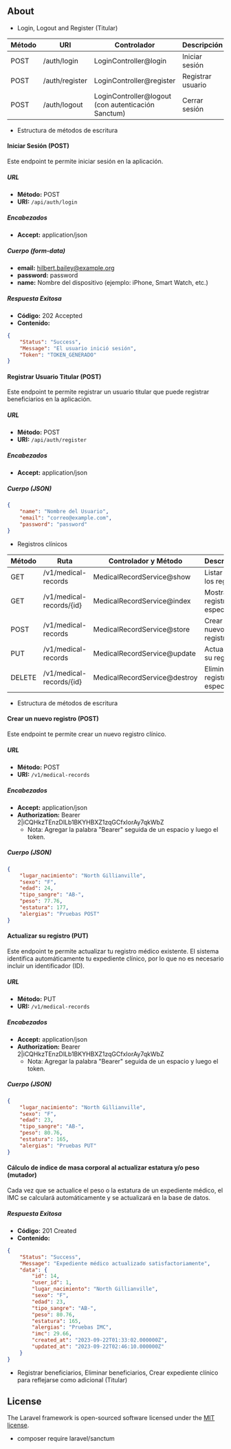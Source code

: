 
## About

- Login, Logout and Register (Titular)

| Método | URI                     | Controlador                    | Descripción                |
|--------|-------------------------|--------------------------------|----------------------------|
| POST   | /auth/login             | LoginController@login           | Iniciar sesión             |
| POST   | /auth/register          | LoginController@register        | Registrar usuario          |
| POST   | /auth/logout            | LoginController@logout (con autenticación Sanctum) | Cerrar sesión   |

- Estructura de métodos de escritura

#### Iniciar Sesión (POST)

Este endpoint te permite iniciar sesión en la aplicación.

##### URL
- **Método:** POST
- **URI:** `/api/auth/login`

##### Encabezados
- **Accept:** application/json

##### Cuerpo (form-data)
- **email:** hilbert.bailey@example.org
- **password:** password
- **name:** Nombre del dispositivo (ejemplo: iPhone, Smart Watch, etc.)

##### Respuesta Exitosa
- **Código:** 202 Accepted
- **Contenido:**

```json
{
    "Status": "Success",
    "Message": "El usuario inició sesión",
    "Token": "TOKEN_GENERADO"
}
```

#### Registrar Usuario Titular (POST)

Este endpoint te permite registrar un usuario titular que puede registrar beneficiarios en la aplicación.

##### URL
- **Método:** POST
- **URI:** `/api/auth/register`

##### Encabezados
- **Accept:** application/json

##### Cuerpo (JSON)
```json
{
    "name": "Nombre del Usuario",
    "email": "correo@example.com",
    "password": "password"
}
```

- Registros clínicos

| Método  | Ruta                            | Controlador y Método       | Descripción                 |
|---------|---------------------------------|----------------------------|-----------------------------|
| GET     | /v1/medical-records             | MedicalRecordService@show  | Listar todos los registros  |
| GET     | /v1/medical-records/{id}        | MedicalRecordService@index | Mostrar un registro específico |
| POST    | /v1/medical-records             | MedicalRecordService@store | Crear un nuevo registro     |
| PUT     | /v1/medical-records             | MedicalRecordService@update| Actualizar su registro      |
| DELETE  | /v1/medical-records/{id}        | MedicalRecordService@destroy| Eliminar un registro específico |

- Estructura de métodos de escritura

#### Crear un nuevo registro (POST)

Este endpoint te permite crear un nuevo registro clínico.

##### URL
- **Método:** POST
- **URI:** `/v1/medical-records`

##### Encabezados
- **Accept:** application/json
- **Authorization:** Bearer 2|iCQHkzTEnzDlLb1BKYHBXZ1zqGCfxIorAy7qkWbZ
  - Nota: Agregar la palabra "Bearer" seguida de un espacio y luego el token.

##### Cuerpo (JSON)
```json
{
    "lugar_nacimiento": "North Gillianville",
    "sexo": "F",
    "edad": 24,
    "tipo_sangre": "AB-",
    "peso": 77.76,
    "estatura": 177,
    "alergias": "Pruebas POST"
}
```

#### Actualizar su registro (PUT)

Este endpoint te permite actualizar tu registro médico existente. El sistema identifica automáticamente tu expediente clínico, por lo que no es necesario incluir un identificador (ID).

##### URL
- **Método:** PUT
- **URI:** `/v1/medical-records`

##### Encabezados
- **Accept:** application/json
- **Authorization:** Bearer 2|iCQHkzTEnzDlLb1BKYHBXZ1zqGCfxIorAy7qkWbZ
  - Nota: Agregar la palabra "Bearer" seguida de un espacio y luego el token.

##### Cuerpo (JSON)
```json
{
    "lugar_nacimiento": "North Gillianville",
    "sexo": "F",
    "edad": 23,
    "tipo_sangre": "AB-",
    "peso": 80.76,
    "estatura": 165,
    "alergias": "Pruebas PUT"
}
```

#### Cálculo de índice de masa corporal al actualizar estatura y/o peso (mutador)
Cada vez que se actualice el peso o la estatura de un expediente médico, el IMC se calculará automáticamente y se actualizará en la base de datos.

##### Respuesta Exitosa
- **Código:** 201 Created
- **Contenido:**

```json
{
    "Status": "Success",
    "Message": "Expediente médico actualizado satisfactoriamente",
    "data": {
        "id": 14,
        "user_id": 1,
        "lugar_nacimiento": "North Gillianville",
        "sexo": "F",
        "edad": 23,
        "tipo_sangre": "AB-",
        "peso": 80.76,
        "estatura": 165,
        "alergias": "Pruebas IMC",
        "imc": 29.66,
        "created_at": "2023-09-22T01:33:02.000000Z",
        "updated_at": "2023-09-22T02:46:10.000000Z"
    }
}
```

- Registrar beneficiarios, Eliminar beneficiarios, Crear expediente clínico para reflejarse como adicional (Titular)

## License

The Laravel framework is open-sourced software licensed under the [MIT license](https://opensource.org/licenses/MIT).

- composer require laravel/sanctum